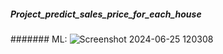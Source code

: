 ##### Project_predict_sales_price_for_each_house
####### ML:
![Screenshot 2024-06-25 120308](https://github.com/Thingjang/MLAI_p2/assets/118869957/589c19ac-b803-431e-9a1f-33bd63778521)

